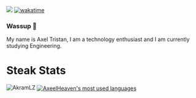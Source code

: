 ![](https://komarev.com/ghpvc/?username=AxeelHeaven&color=orange) [![wakatime](https://wakatime.com/badge/user/530c5db3-b38b-478a-a966-221a462ac624.svg)](https://wakatime.com/@530c5db3-b38b-478a-a966-221a462ac624)


### Wassup 👋
My name is Axel Tristan, I am a technology enthusiast and I am currently studying Engineering.

<h1>Steak Stats</h1>
<img src="https://github-readme-streak-stats.herokuapp.com/?user=AkramLZ&theme=algolia" alt="AkramLZ" />


<a href="https://github.com/AxeelHeaven">
    <img align="center" src="https://github-readme-stats.vercel.app/api/top-langs/?username=AxeelHeaven&layout=compact&theme=gotham&locale=en" alt="AxeelHeaven's most used      languages"/>
</a>
